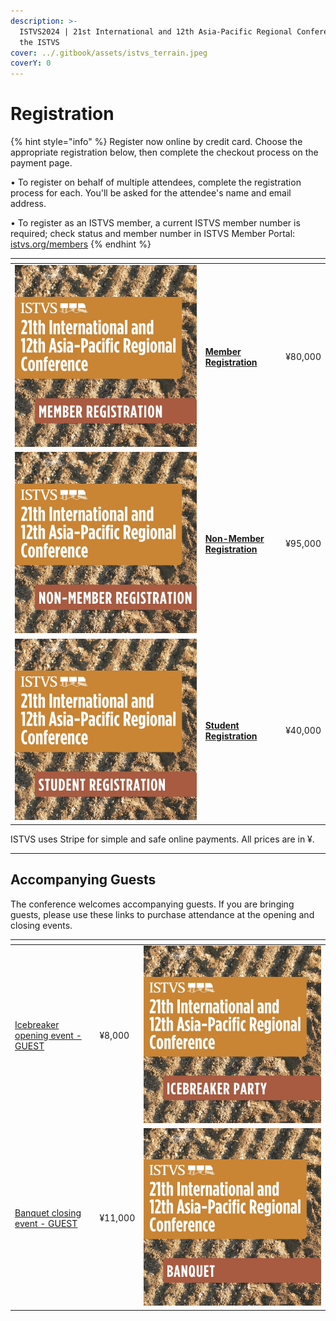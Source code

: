 ```yaml
---
description: >-
  ISTVS2024 | 21st International and 12th Asia-Pacific Regional Conference of
  the ISTVS
cover: ../.gitbook/assets/istvs_terrain.jpeg
coverY: 0
---
```


# Registration

{% hint style="info" %}
Register now online by credit card. Choose the appropriate registration below, then complete the checkout process on the payment page.

• To register on behalf of multiple attendees, complete the registration process for each. You'll be asked for the attendee's name and email address.&#x20;

• To register as an ISTVS member, a current ISTVS member number is required; check  status and member number in ISTVS Member Portal: [istvs.org/members](https://www.istvs.org/members)
{% endhint %}

<table data-view="cards"><thead><tr><th></th><th></th><th></th></tr></thead><tbody><tr><td><img src="../.gitbook/assets/1member.jpg" alt=""></td><td><h4><a href="https://buy.stripe.com/7sIdTRas0gzIe885kk">Member Registration</a></h4></td><td>¥80,000</td></tr><tr><td><img src="../.gitbook/assets/2nonmember.jpg" alt=""></td><td><h4><a href="https://buy.stripe.com/28o3fdgQocjs4xy5kl">Non-Member Registration</a></h4></td><td>¥95,000</td></tr><tr><td><img src="../.gitbook/assets/3student.jpg" alt=""></td><td><h4><a href="https://buy.stripe.com/8wMbLJ9nW6Z85BCbIK">Student Registration</a></h4></td><td>¥40,000</td></tr></tbody></table>

ISTVS uses Stripe for simple and safe online payments. All prices are in ¥.

***

## Accompanying Guests

The conference welcomes accompanying guests. If you are bringing guests, please use these links to purchase attendance at the opening and closing events.

<table data-view="cards"><thead><tr><th></th><th></th><th></th></tr></thead><tbody><tr><td><a href="https://buy.stripe.com/6oEdTRgQofvEaVW6or">Icebreaker opening event - GUEST</a></td><td>¥8,000</td><td><img src="../.gitbook/assets/4icebreaker.jpg" alt=""></td></tr><tr><td><a href="https://buy.stripe.com/9AQeXVcA8dnw7JK148">Banquet closing event - GUEST</a></td><td>¥11,000</td><td><img src="../.gitbook/assets/5banquet.jpg" alt=""></td></tr></tbody></table>
